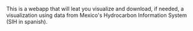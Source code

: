 This is a webapp that will leat you visualize and download, if needed, a 
visualization using data from Mexico's Hydrocarbon Information System (SIH in 
spanish).